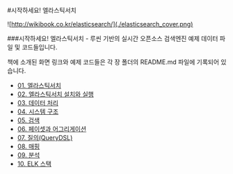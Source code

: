 #시작하세요! 엘라스틱서치

![http://wikibook.co.kr/elasticsearch/](./elasticsearch_cover.png)

###시작하세요! 엘라스틱서치 - 루씬 기반의 실시간 오픈소스 검색엔진
예제 데이터 파일 및 코드들입니다.

책에 소개된 화면 링크와 예제 코드들은 각 장 폴더의 README.md 파일에 기록되어 있습니다.

- [01. 엘라스틱서치](https://github.com/wikibook/elasticsearch/tree/master/01.%EC%97%98%EB%9D%BC%EC%8A%A4%ED%8B%B1%EC%84%9C%EC%B9%98)
- [02. 엘라스틱서치 설치와 실행](https://github.com/wikibook/elasticsearch/tree/master/02.%EC%97%98%EB%9D%BC%EC%8A%A4%ED%8B%B1%EC%84%9C%EC%B9%98_%EC%84%A4%EC%B9%98%EC%99%80_%EC%8B%A4%ED%96%89)
- [03. 데이터 처리](https://github.com/wikibook/elasticsearch/tree/master/03.%EB%8D%B0%EC%9D%B4%ED%84%B0_%EC%B2%98%EB%A6%AC)
- [04. 시스템 구조](https://github.com/wikibook/elasticsearch/tree/master/04.%EC%8B%9C%EC%8A%A4%ED%85%9C_%EA%B5%AC%EC%A1%B0)
- [05. 검색](https://github.com/wikibook/elasticsearch/tree/master/05.%EA%B2%80%EC%83%89)
- [06. 페이셋과 어그리게이션](https://github.com/wikibook/elasticsearch/tree/master/06.%ED%8E%98%EC%9D%B4%EC%85%8B%EA%B3%BC_%EC%96%B4%EA%B7%B8%EB%A6%AC%EA%B2%8C%EC%9D%B4%EC%85%98)
- [07. 질의(QueryDSL)](https://github.com/wikibook/elasticsearch/tree/master/07.%EC%A7%88%EC%9D%98(QueryDSL))
- [08. 매핑](https://github.com/wikibook/elasticsearch/tree/master/08.%EB%A7%A4%ED%95%91)
- [09. 분석](https://github.com/wikibook/elasticsearch/tree/master/09.%EB%B6%84%EC%84%9D)
- [10. ELK 스택](https://github.com/wikibook/elasticsearch/tree/master/10.ELK_%EC%8A%A4%ED%83%9D)
